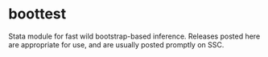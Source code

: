 # boottest
Stata module for fast wild bootstrap-based inference. Releases posted here are appropriate for use, and are usually posted promptly on SSC.
